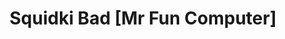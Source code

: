 ---
slug: squidki-bad-mr-fun-computer
title: Squidki Bad [Mr Fun Computer]
description: "Squidki Bad [Mr Fun Computer] is an exciting online game. Play for free directly in your browser!"
icon: /images/new_mods/Sprunki Bad [Mr Fun Computer].png
url: https://html-classic.itch.zone/html/11750653/index.html
previewImage: /images/new_mods/Sprunki Bad [Mr Fun Computer].png
type: new mods

# SEO配置
seo:
  title: "Squidki Bad [Mr Fun Computer] - Play Free Online Game | Fun Browser Games"
  description: "Squidki Bad [Mr Fun Computer] - Play this fun online game for free in your browser. No download required!"
  ogImage: "/images/new_mods/Sprunki Bad [Mr Fun Computer].png"
  keywords: "squidki-bad-mr-fun-computer, online game, browser game, free game, new mods game, play online"

videoUrls:
  - https://www.youtube.com/embed/example1
  - https://www.youtube.com/embed/example2

whyPlay:
  title: "Why Play Squidki Bad [Mr Fun Computer]?"
  items:
    - "Immersive Gameplay: Squidki Bad [Mr Fun Computer] offers an engaging and immersive gaming experience that will keep you entertained for hours"
    - "Challenging Levels: Test your skills with increasingly difficult challenges and obstacles"
    - "Beautiful Graphics: Enjoy stunning visuals and smooth animations that bring the game world to life"
    - "Regular Updates: New content and features are added regularly to keep the game fresh and exciting"
    - "Free to Play: Experience all the fun without spending a penny"
    - "Community Features: Connect with other players, share strategies, and compete for high scores"
    - "Cross-Platform: Play on any device with a web browser, no downloads required"

features:
  title: "Key Features of Squidki Bad [Mr Fun Computer]"
  image: "/images/new_mods/Sprunki Bad [Mr Fun Computer].png"
  items:
    - "Intuitive Controls: Easy to learn controls make Squidki Bad [Mr Fun Computer] accessible for players of all skill levels"
    - "Multiple Game Modes: Enjoy various gameplay options that provide different challenges and experiences"
    - "Character Customization: Personalize your gaming experience with unique characters and items"
    - "Achievement System: Complete special tasks to earn rewards and recognition"
    - "Leaderboards: Compete with players worldwide and see who can achieve the highest scores"

characteristics:
  title: "Game Characteristics"
  image: "/images/new_mods/Sprunki Bad [Mr Fun Computer].png"
  items:
    - "Genre: New mods game with elements of strategy and skill"
    - "Difficulty: Suitable for both casual gamers and those seeking a challenge"
    - "Play Time: Quick sessions or extended gameplay, depending on your preference"
    - "Art Style: Vibrant and engaging visuals that enhance the gaming experience"
    - "Sound Design: Immersive audio that complements the gameplay perfectly"

info: "Squidki Bad [Mr Fun Computer] is an exciting online game that offers players a unique and engaging gaming experience. With its intuitive controls, stunning visuals, and challenging gameplay, Squidki Bad [Mr Fun Computer] provides hours of entertainment for players of all ages and skill levels. Whether you're looking for a quick gaming session during a break or an extended play session, Squidki Bad [Mr Fun Computer] delivers an immersive experience that will keep you coming back for more. The game features multiple levels of increasing difficulty, ensuring that players are constantly challenged as they progress. With regular updates adding new content and features, Squidki Bad [Mr Fun Computer] remains fresh and exciting, providing endless entertainment options for its growing community of players."

howToPlayIntro: "Welcome to Squidki Bad [Mr Fun Computer]! This guide will walk you through the basics and help you master the game. Whether you're a beginner or looking to improve your skills, these tips and instructions will enhance your gaming experience."

howToPlaySteps:
  - title: "Getting Started"
    description: "Begin your Squidki Bad [Mr Fun Computer] adventure by familiarizing yourself with the controls. Use your keyboard or mouse to navigate through the game interface. The tutorial will guide you through the basic mechanics and help you understand the objectives."
  - title: "Understanding the Objectives"
    description: "In Squidki Bad [Mr Fun Computer], your main goal is to progress through levels by completing specific objectives. Each level presents unique challenges that require different strategies and approaches."
  - title: "Mastering the Controls"
    description: "Practice using the controls to improve your precision and reaction time. Squidki Bad [Mr Fun Computer] requires quick reflexes and strategic thinking to overcome obstacles and defeat opponents."
  - title: "Utilizing Power-ups"
    description: "Collect power-ups throughout the game to enhance your abilities and overcome difficult challenges. Each power-up offers unique advantages that can be crucial for success."
  - title: "Developing Strategies"
    description: "As you progress in Squidki Bad [Mr Fun Computer], develop effective strategies for different scenarios. Analyze patterns, anticipate challenges, and adapt your approach to maximize your performance."

faq:
  title: "Frequently Asked Questions about Squidki Bad [Mr Fun Computer]"
  items:
    - question: "Is Squidki Bad [Mr Fun Computer] free to play?"
      answer: "Yes, Squidki Bad [Mr Fun Computer] is completely free to play directly in your web browser. No downloads or purchases are required to enjoy the full game experience."
    - question: "Can I play Squidki Bad [Mr Fun Computer] on mobile devices?"
      answer: "Yes, Squidki Bad [Mr Fun Computer] is optimized for both desktop and mobile play. You can enjoy the game on any device with a web browser and internet connection."
    - question: "Are there any in-game purchases?"
      answer: "While Squidki Bad [Mr Fun Computer] is free to play, there may be optional in-game purchases available for cosmetic items or additional features that don't affect core gameplay."
    - question: "How often is Squidki Bad [Mr Fun Computer] updated?"
      answer: "The developers regularly update Squidki Bad [Mr Fun Computer] with new content, features, and improvements based on player feedback and game performance."
    - question: "Can I play Squidki Bad [Mr Fun Computer] offline?"
      answer: "Currently, Squidki Bad [Mr Fun Computer] requires an internet connection to play as it's a browser-based online game."
    - question: "Is Squidki Bad [Mr Fun Computer] suitable for children?"
      answer: "Yes, Squidki Bad [Mr Fun Computer] is designed to be family-friendly and suitable for players of all ages."
    - question: "How do I report bugs or issues?"
      answer: "If you encounter any problems while playing Squidki Bad [Mr Fun Computer], you can report them through the game's support page or contact the developers directly through their website."
    - question: "Still Have Questions?"
      answer: "If you have additional questions about Squidki Bad [Mr Fun Computer] that aren't covered in this FAQ, please visit our support center or contact our customer service team for assistance."
---